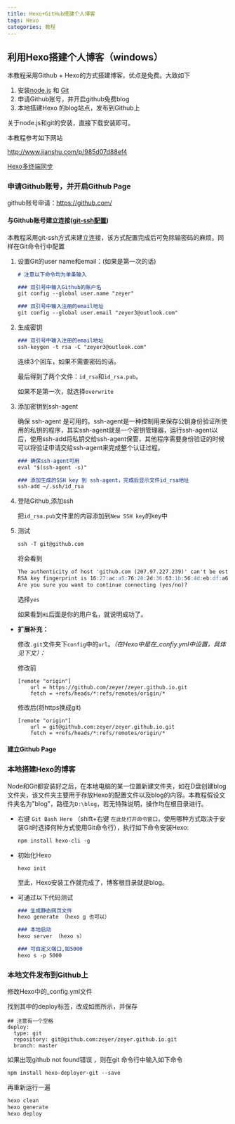 ```yaml
---
title: Hexo+GitHub搭建个人博客
tags: Hexo
categories: 教程
---
```


## 利用Hexo搭建个人博客（windows）

本教程采用Github + Hexo的方式搭建博客，优点是免费。大致如下

1. 安装[node.js](http://nodejs.cn/) 和 [Git](https://git-scm.com/download/win)
2. 申请Github账号，并开启github免费blog
3. 本地搭建Hexo 的blog站点，发布到Github上

关于node.js和git的安装，直接下载安装即可。

本教程参考如下网站

http://www.jianshu.com/p/985d07d88ef4

[Hexo多终端同步](http://crazymilk.github.io/2015/12/28/GitHub-Pages-Hexo搭建博客/#more)

### 申请Github账号，并开启Github Page

github账号申请：<https://github.com/>

#### 与Github账号建立连接([git-ssh配置](https://segmentfault.com/a/1190000002645623))

本教程采用git-ssh方式来建立连接，该方式配置完成后可免除输密码的麻烦。同样在Git命令行中配置

1. 设置Git的user name和email：(如果是第一次的话)

   ```markdown
   # 注意以下命令均为单条输入

   ### 双引号中输入Github的账户名
   git config --global user.name "zeyer"

   ### 双引号中输入注册的email地址
   git config --global user.email "zeyer3@outlook.com"
   ```

2. 生成密钥

   ```markdown
   ### 双引号中输入注册的email地址
   ssh-keygen -t rsa -C "zeyer3@outlook.com"
   ```

   连续3个回车，如果不需要密码的话。

   最后得到了两个文件：`id_rsa`和`id_rsa.pub`。

   如果不是第一次，就选择`overwrite`

3. 添加密钥到ssh-agent

   确保 ssh-agent 是可用的。ssh-agent是一种控制用来保存公钥身份验证所使用的私钥的程序，其实ssh-agent就是一个密钥管理器，运行ssh-agent以后，使用ssh-add将私钥交给ssh-agent保管，其他程序需要身份验证的时候可以将验证申请交给ssh-agent来完成整个认证过程。

   ```markdown
   ### 确保ssh-agent可用
   eval "$(ssh-agent -s)"

   ### 添加生成的SSH key 到 ssh-agent，完成后显示文件id_rsa地址
   ssh-add ~/.ssh/id_rsa

   ```

4. 登陆Github,添加ssh

   把`id_rsa.pub`文件里的内容添加到`New SSH key`的key中

5. 测试

   ```markdown
   ssh -T git@github.com
   ```

   将会看到

   ```markdown
   The authenticity of host 'github.com (207.97.227.239)' can't be established.
   RSA key fingerprint is 16:27:ac:a5:76:28:2d:36:63:1b:56:4d:eb:df:a6:48.
   Are you sure you want to continue connecting (yes/no)?
   ```

   选择`yes`

   如果看到`Hi`后面是你的用户名，就说明成功了。


* **扩展补充：**

  修改`.git`文件夹下`config`中的`url`。*（在Hexo中是在_confiy.yml中设置，具体见下文）：*

  修改前

  ```
  [remote "origin"]
      url = https://github.com/zeyer/zeyer.github.io.git
      fetch = +refs/heads/*:refs/remotes/origin/*
  ```

  修改后(将https换成git)

  ```
  [remote "origin"]
      url = git@github.com:zeyer/zeyer.github.io.git
      fetch = +refs/heads/*:refs/remotes/origin/*
  ```

#### 建立Github Page



### 本地搭建Hexo的博客

Node和Git都安装好之后，在本地电脑的某一位置新建文件夹，如在D盘创建blog文件夹，该文件夹主要用于存放Hexo的配置文件以及blog的内容。本教程假设文件夹名为"blog"，路径为`D:\blog`，若无特殊说明，操作均在根目录进行。

* 右键 `Git Bash Here`  （shift+右键 `在此处打开命令窗口`，使用哪种方式取决于安装Git时选择何种方式使用Git命令行），执行如下命令安装Hexo:

  ```markdown
  npm install hexo-cli -g
  ```


* 初始化Hexo

  ```
  hexo init
  ```

  ​至此，Hexo安装工作就完成了，博客根目录就是blog。

* 可通过以下代码测试

  ```markdown
  ### 生成静态网页文件
  hexo generate （hexo g 也可以）

  ### 本地启动
  hexo server （hexo s）

  ### 可自定义端口,如5000
  hexo s -p 5000
  ```

### 本地文件发布到Github上

修改Hexo中的_config.yml文件

找到其中的deploy标签，改成如图所示，并保存

```
## 注意有一个空格
deploy:
  type: git
  repository: git@github.com:zeyer/zeyer.github.io.git
  branch: master
```

如果出现github not found错误 ，则在git 命令行中输入如下命令

```markdown
npm install hexo-deployer-git --save
```

再重新运行一遍

```markdown
hexo clean
hexo generate
hexo deploy
```

